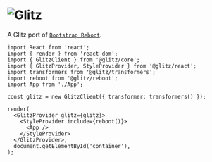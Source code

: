 # ![Glitz](https://github.com/frenic/glitz/raw/master/glitz.svg?sanitize=true)

A Glitz port of [`Bootstrap Reboot`](https://getbootstrap.com/docs/4.0/content/reboot/).

```tsx
import React from 'react';
import { render } from 'react-dom';
import { GlitzClient } from '@glitz/core';
import { GlitzProvider, StyleProvider } from '@glitz/react';
import transformers from '@glitz/transformers';
import reboot from '@glitz/reboot';
import App from './App';

const glitz = new GlitzClient({ transformer: transformers() });

render(
  <GlitzProvider glitz={glitz}>
    <StyleProvider include={reboot()}>
      <App />
    </StyleProvider>
  </GlitzProvider>,
  document.getElementById('container'),
);
```
